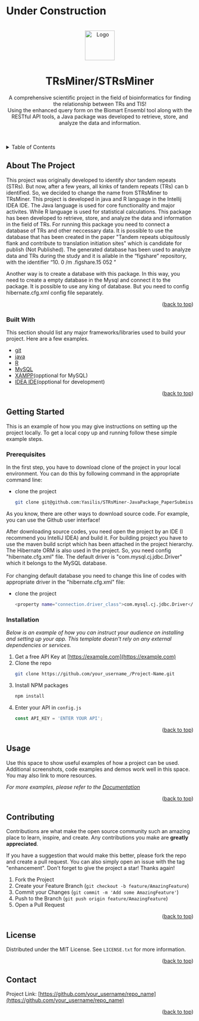 <div id="top""></div>

[//]: # ([![Contributors][contributors-shield]][contributors-url])

[//]: # ([![Forks][forks-shield]][forks-url])

[//]: # ([![Stargazers][stars-shield]][stars-url])

[//]: # ([![Issues][issues-shield]][issues-url])

[//]: # ([![MIT License][license-shield]][license-url])

<!-- # STRsMiner/TRsMiner -->

# Under Construction

<!-- PROJECT LOGO -->
<br />
<div align="center">
  <a href="https://github.com/Yasilis/STRsMiner-JavaPackage_PaperSubmission">
    <img src="images/logo.png" alt="Logo" width="80" height="80">
  </a>

  <h1 align="center">TRsMiner/STRsMiner</h1>

  <p align="center">
    A comprehensive scientific project in the field of bioinformatics for finding the relationship between TRs and TIS!
    <br />
    Using the enhanced query form on the Biomart Ensembl tool along with the RESTful API tools, a Java package was developed to retrieve, store, and analyze the data   and information.
    <br />
    <br />
    <br />
  </p>
</div>



<!-- TABLE OF CONTENTS -->
<details align="left">
  <summary>Table of Contents</summary>
  <ol>
    <li>
      <a href="#about-the-project">About The Project</a>
      <ul>
        <li><a href="#built-with">Built With</a></li>
      </ul>
    </li>
    <li>
      <a href="#getting-started">Getting Started</a>
      <ul>
        <li><a href="#prerequisites">Prerequisites</a></li>
        <li><a href="#installation">Installation</a></li>
      </ul>
    </li>
    <li><a href="#usage">Usage</a></li>
    <li><a href="#contributing">Contributing</a></li>
    <li><a href="#license">License</a></li>
    <li><a href="#contact">Contact</a></li>
  </ol>
</details>



<!-- ABOUT THE PROJECT -->
## About The Project

<p align="left">
    This project was originally developed to identify shor tandem repeats (STRs). But now, after a few years, all kinks of tandem repeats (TRs) can b identified.
    So, we decided to change the name from STRsMiner to TRsMiner.
    This project is developed in java and R language in the Intellij IDEA IDE.
    The Java language is used for core functionality and major activites. While R language is used for statistical calculations.
    This package has been developed to retrieve, store, and analyze the data and information in the field of TRs.
    For running this package you need to connect a database of TRs and other neccessary data.
    It is possible to use the database that has been created in the paper "Tandem repeats ubiquitously flank and contribute to translation initiation sites" which is candidate for publish (Not Published).
    The generated database has been used to analyze data and TRs during the study and it is ailable in the “figshare” repository, with the identifier “10. 0 /m .figshare.15 052 ”
</p>
<p align="left">
    Another way is to create a database with this package. In this way, you need to create a empty database in the Mysql and connect it to the package.
    It is possible to use any king of database. But you need to config hibernate.cfg.xml config file separately.
</p>
<p align="right">(<a href="#top">back to top</a>)</p>



### Built With
<p align="left">
This section should list any major frameworks/libraries used to build your project. Here are a few examples.

* [git](https://git-scm.com/)
* [java](https://www.java.com/en/)
* [R](https://cran.r-project.org/)
* [MySQL](https://www.mysql.com/)
* [XAMPP](https://www.apachefriends.org/)(opptional for MySQL)
* [IDEA IDE](https://www.jetbrains.com/idea/)(opptional for development)
</p>
<p align="right">(<a href="#top">back to top</a>)</p>



<!-- GETTING STARTED -->
## Getting Started
This is an example of how you may give instructions on setting up the project locally.
To get a local copy up and running follow these simple example steps.

### Prerequisites

In the first step, you have to download clone of the project in your local environment.
You can do this by following command in the appropriate command line:

* clone the project
  ```sh
  git clone git@github.com:Yasilis/STRsMiner-JavaPackage_PaperSubmission.git
  ```

As you know, there are other ways to download source code. For example, you can use the Github user interface!

After downloading source codes, you need open the project by an IDE (I recommend you IntelliJ IDEA) and build it.
For building project you have to use the maven build script which has been attached in the project hierarchy.
The Hibernate ORM is also used in the project. So, you need config "hibernate.cfg.xml" file.
The default driver is "com.mysql.cj.jdbc.Driver" which it belongs to the MySQL database.
<br/>
<br/>
For changing default database you need to change this line of codes with appropriate driver in the "hibernate.cfg.xml" file:
* clone the project
  ```sh
  <property name="connection.driver_class">com.mysql.cj.jdbc.Driver</property>
  ```


### Installation

_Below is an example of how you can instruct your audience on installing and setting up your app. This template doesn't
rely on any external dependencies or services._

1. Get a free API Key at [https://example.com](https://example.com)
2. Clone the repo
   ```sh
   git clone https://github.com/your_username_/Project-Name.git
   ```
3. Install NPM packages
   ```sh
   npm install
   ```
4. Enter your API in `config.js`
   ```js
   const API_KEY = 'ENTER YOUR API';
   ```

<p align="right">(<a href="#top">back to top</a>)</p>


<!-- USAGE EXAMPLES -->

## Usage

Use this space to show useful examples of how a project can be used. Additional screenshots, code examples and demos
work well in this space. You may also link to more resources.

_For more examples, please refer to the [Documentation](https://example.com)_

<p align="right">(<a href="#top">back to top</a>)</p>






<!-- CONTRIBUTING -->

## Contributing

Contributions are what make the open source community such an amazing place to learn, inspire, and create. Any
contributions you make are **greatly appreciated**.

If you have a suggestion that would make this better, please fork the repo and create a pull request. You can also
simply open an issue with the tag "enhancement".
Don't forget to give the project a star! Thanks again!

1. Fork the Project
2. Create your Feature Branch (`git checkout -b feature/AmazingFeature`)
3. Commit your Changes (`git commit -m 'Add some AmazingFeature'`)
4. Push to the Branch (`git push origin feature/AmazingFeature`)
5. Open a Pull Request

<p align="right">(<a href="#top">back to top</a>)</p>



<!-- LICENSE -->

## License

Distributed under the MIT License. See `LICENSE.txt` for more information.

<p align="right">(<a href="#top">back to top</a>)</p>



<!-- CONTACT -->

## Contact

Project Link: [https://github.com/your_username/repo_name](https://github.com/your_username/repo_name)

<p align="right">(<a href="#top">back to top</a>)</p>



<!-- MARKDOWN LINKS & IMAGES -->
<!-- https://www.markdownguide.org/basic-syntax/#reference-style-links -->

[issues-url]: https://https://github.com/Yasilis/STRsMiner-JavaPackage_PaperSubmission/issues

[license-url]: https://github.com/Yasilis/STRsMiner-JavaPackage_PaperSubmission/blob/master/LICENSE
